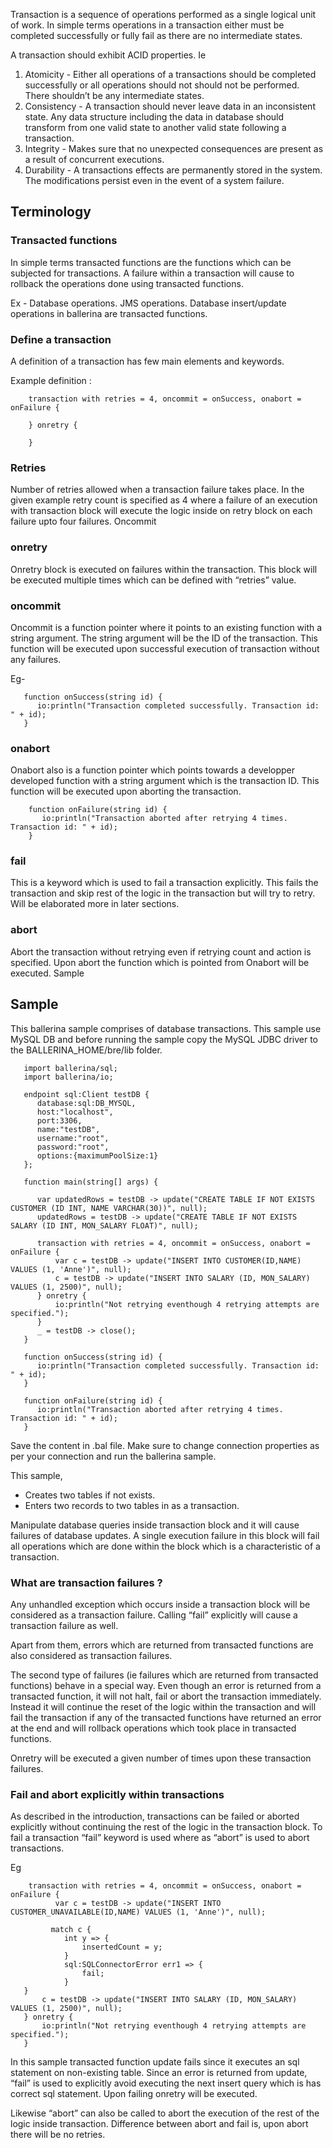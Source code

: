 Transaction is a sequence of operations performed as a single logical unit of work. In simple terms operations in a transaction either must be completed successfully or fully fail as there are no intermediate states. 

A transaction should exhibit ACID properties. Ie 

1. Atomicity - Either all operations of a transactions should be completed successfully or all operations should not should not be performed. There shouldn’t be any intermediate states.
2. Consistency - A transaction should never leave data in an inconsistent state. Any data structure including the data in database should transform from one valid state to another valid state following a transaction.
3. Integrity - Makes sure that no unexpected consequences are present as a result of concurrent executions.
4. Durability - A transactions effects are permanently stored in the system. The modifications persist even in the event of a system failure.

## Terminology

### Transacted functions

In simple terms transacted functions are the functions which can be subjected for transactions. A failure within a transaction will cause to rollback the operations done using transacted functions. 

Ex - Database operations. JMS operations.
Database insert/update operations in ballerina are transacted functions.


### Define a transaction 

A definition of a transaction has few main elements and keywords.

Example definition :
```
    transaction with retries = 4, oncommit = onSuccess, onabort = onFailure {

    } onretry {

    }
```

### Retries
Number of retries allowed when a transaction failure takes place. In the given example retry count is specified as 4 where a failure of an execution with transaction block will execute the logic inside on retry block on each failure upto four failures.
Oncommit

### onretry
Onretry block is executed on failures within the transaction. This block will be executed multiple times which can be defined with “retries” value.

### oncommit 
Oncommit is a function pointer where it points to an existing function with a string argument. The string argument will be the ID of the transaction.  This function will be executed upon successful execution of transaction without any failures.

Eg- 
```
   function onSuccess(string id) {
      io:println("Transaction completed successfully. Transaction id: " + id);
   }
```

### onabort
Onabort also is a function pointer which points towards a developper developed function with a string argument which is the transaction ID. This function will be executed upon aborting the transaction. 
```
    function onFailure(string id) {
       io:println("Transaction aborted after retrying 4 times. Transaction id: " + id);
    }
```

### fail
This is a keyword which is used to fail a transaction explicitly. This fails the transaction and skip rest of the logic in the transaction but will try to retry. Will be elaborated more in later sections.

### abort
Abort the transaction without retrying even if retrying count and action is specified. Upon abort the function which is pointed from Onabort will be executed.
Sample 

## Sample

This ballerina sample comprises of database transactions. This sample use MySQL DB and before running the sample copy the MySQL JDBC driver to the BALLERINA_HOME/bre/lib folder.

```
   import ballerina/sql;
   import ballerina/io;

   endpoint sql:Client testDB {
      database:sql:DB_MYSQL,
      host:"localhost",
      port:3306,
      name:"testDB",
      username:"root",
      password:"root",
      options:{maximumPoolSize:1}
   };

   function main(string[] args) {

      var updatedRows = testDB -> update("CREATE TABLE IF NOT EXISTS CUSTOMER (ID INT, NAME VARCHAR(30))", null);
      updatedRows = testDB -> update("CREATE TABLE IF NOT EXISTS SALARY (ID INT, MON_SALARY FLOAT)", null);

      transaction with retries = 4, oncommit = onSuccess, onabort = onFailure {
          var c = testDB -> update("INSERT INTO CUSTOMER(ID,NAME) VALUES (1, 'Anne')", null);
          c = testDB -> update("INSERT INTO SALARY (ID, MON_SALARY) VALUES (1, 2500)", null);
      } onretry {
          io:println("Not retrying eventhough 4 retrying attempts are specified.");
      }
      _ = testDB -> close();
   }

   function onSuccess(string id) {
      io:println("Transaction completed successfully. Transaction id: " + id);
   }

   function onFailure(string id) {
      io:println("Transaction aborted after retrying 4 times. Transaction id: " + id);
   }
```
Save the content in .bal file. Make sure to change connection properties as per your connection and run the ballerina sample.

This sample,

* Creates two tables if not exists.
* Enters two records to two tables in as a transaction.

Manipulate database queries inside transaction block and it will cause failures of database updates. A single execution failure in this block will fail all operations which are done within the block which is a characteristic of a transaction.

### What are transaction failures ?

Any unhandled exception which occurs inside a transaction block will be considered as a transaction failure. Calling “fail” explicitly will cause a transaction failure as well. 

Apart from them, errors which are returned from transacted functions are also considered as transaction failures. 

The second type of failures (ie failures which are returned from transacted functions) behave in a special way. Even though an error is returned from a transacted function, it will not halt, fail or abort the transaction immediately. Instead it will continue the reset of the logic within the transaction and will fail the transaction if any of the transacted functions have returned an error at the end and will rollback operations which took place in transacted functions. 

Onretry will be executed a given number of times upon these transaction failures. 

### Fail and abort explicitly within transactions

As described in the introduction, transactions can be failed or aborted explicitly without continuing the rest of the logic in the transaction block. To fail a transaction “fail” keyword is used where as “abort” is used to abort transactions.

Eg 
```
    transaction with retries = 4, oncommit = onSuccess, onabort = onFailure {
          var c = testDB -> update("INSERT INTO CUSTOMER_UNAVAILABLE(ID,NAME) VALUES (1, 'Anne')", null);

         match c {
            int y => {
                insertedCount = y;
            }
            sql:SQLConnectorError err1 => {
                fail;
            }
   }
       c = testDB -> update("INSERT INTO SALARY (ID, MON_SALARY) VALUES (1, 2500)", null);
   } onretry {
       io:println("Not retrying eventhough 4 retrying attempts are specified.");
   }
```

In this sample transacted function update fails since it executes an sql statement on non-existing table. Since an error is returned from update, “fail” is used to explicitly avoid executing the next insert query which is has correct sql statement. Upon failing onretry will be executed.

Likewise “abort” can also be called to abort the execution of the rest of the logic inside transaction. Difference between abort and fail is, upon abort there will be no retries. 

